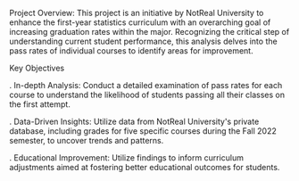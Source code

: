Project Overview: This project is an initiative by NotReal University to enhance the first-year statistics curriculum with an overarching goal of increasing graduation rates
within the major. Recognizing the critical step of understanding current student performance, this analysis delves into the pass rates of individual courses to 
identify areas for improvement.

Key Objectives

. In-depth Analysis: Conduct a detailed examination of pass rates for each course to understand the likelihood of students passing all their classes on the first attempt.

. Data-Driven Insights: Utilize data from NotReal University's private database, including grades for five specific courses during the Fall 2022 semester, to uncover trends and 
patterns.

. Educational Improvement: Utilize findings to inform curriculum adjustments aimed at fostering better educational outcomes for students.
